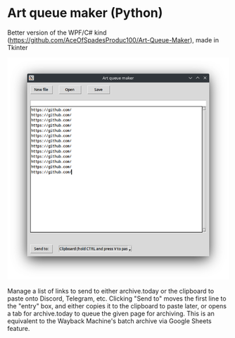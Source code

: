 # Art queue maker (Python)
 Better version of the WPF/C# kind (https://github.com/AceOfSpadesProduc100/Art-Queue-Maker), made in Tkinter

![](preview1.png)

Manage a list of links to send to either archive.today or the clipboard to paste onto Discord, Telegram, etc.
Clicking "Send to" moves the first line to the "entry" box, and either copies it to the clipboard to paste later, or opens a tab for archive.today to queue the given page for archiving. This is an equivalent to the Wayback Machine's batch archive via Google Sheets feature.
